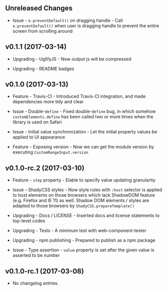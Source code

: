 Unreleased Changes
------------------

* Issue - `e.preventDefault()` on dragging handle - Call `e.preventDefault()`
  when user is dragging handle to prevent the entire screen from scrolling around

v0.1.1 (2017-03-14)
------------------

* Upgrading - UglifyJS - Now output js will be compressed

* Upgrading - README badges

v0.1.0 (2017-03-13)
------------------

* Feature - Travis-CI - Introduced Travis-CI integration, and made dependencies
  more tidy and clear

* Issue - Double-`define` - Fixed double-`define` bug, in which somehow
  `customElements.define` has been called two or more times when the library is
  used on Safari

* Issue - Initial value synchronization - Let the initial property values be
  applied to UI appearance

* Feature - Exposing version - Now we can get the module version by executing
  `CustomRangeInput.version`

v0.1.0-rc.2 (2017-03-10)
------------------

* Feature - `step` property - Elable to specify value updating granularity

* Issue - ShadyCSS styles - Now style rules with `:host` selector is applied
  to host elements on those browsers which lack ShadowDOM feature (e.g. Firefox
  and IE 11) as well. Shadow DOM elements / styles are adapted to those
  browsers by `ShadyCSS.prepareTemplate()`

* Upgrading - Docs / LICENSE - Inserted docs and license statements to top-level
  codes

* Upgrading - Tests - A minimum test with web-component-tester

* Upgrading - npm publishing - Prepared to publish as a npm package

* Issue - Type assertion - `value` property is set after the given value is
  asserted to be number

v0.1.0-rc.1 (2017-03-08)
----------------------

* No changelog entries.
